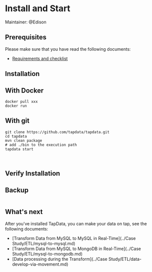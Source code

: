 # Install and Start

Maintainer: @Edison

## Prerequisites

Please make sure that you have read the following documents:

- [Requirements and checklist](./requirements-and-checklist.md)

## Installation

## With Docker

	docker pull xxx
	docker run 

## With git

	git clone https://github.com/tapdata/tapdata.git
	cd tapdata
	mvn clean package
	# add ./bin to the execution path
	tapdata start


​	

## Verify Installation

	



## Backup

```
```









## What's next

After you've installed TapData, you can make your data on tap, see the following documents:

- [Transform Data from MySQL to MySQL in Real-Time](../Case Study/ETL/mysql-to-mysql.md)
- [Transform Data from MySQL to MongoDB in Real-Time](../Case Study/ETL/mysql-to-mongodb.md)
- [Data processing during the Transform](../Case Study/ETL/data-develop-via-movement.md)
